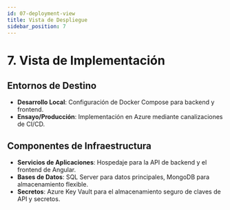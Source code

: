 ```yaml
---
id: 07-deployment-view
title: Vista de Despliegue
sidebar_position: 7
---
```


# 7. Vista de Implementación

## Entornos de Destino
- **Desarrollo Local**: Configuración de Docker Compose para backend y frontend.
- **Ensayo/Producción**: Implementación en Azure mediante canalizaciones de CI/CD.

## Componentes de Infraestructura
- **Servicios de Aplicaciones**: Hospedaje para la API de backend y el frontend de Angular.
- **Bases de Datos**: SQL Server para datos principales, MongoDB para almacenamiento flexible.
- **Secretos**: Azure Key Vault para el almacenamiento seguro de claves de API y secretos.